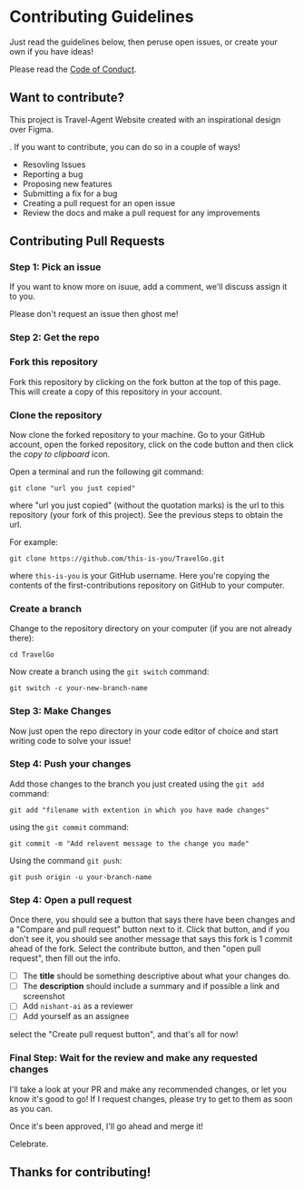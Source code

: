 # Contributing Guidelines

Just read the guidelines below, then peruse open issues, or create your own if you have ideas!

Please read the [Code of Conduct](https://github.com/nishant-ai/TravelGo/blob/main/CODE_OF_CONDUCT.md).

## Want to contribute?

This project is Travel-Agent Website created with an inspirational design over Figma.

. If you want to contribute, you can do so in a couple of ways!

- Resovling Issues
- Reporting a bug
- Proposing new features
- Submitting a fix for a bug
- Creating a pull request for an open issue
- Review the docs and make a pull request for any improvements


## Contributing Pull Requests

### Step 1: Pick an issue

If you want to know more on isuue, add a comment, we'll discuss assign it to you.

Please don't request an issue then ghost me!

### Step 2: Get the repo

### Fork this repository

Fork this repository by clicking on the fork button at the top of this page.
This will create a copy of this repository in your account.

### Clone the repository

Now clone the forked repository to your machine. Go to your GitHub account, open the forked repository, click on the code button and then click the _copy to clipboard_ icon.

Open a terminal and run the following git command:

```
git clone "url you just copied"
```

where "url you just copied" (without the quotation marks) is the url to this repository (your fork of this project). See the previous steps to obtain the url.

For example:

```
git clone https://github.com/this-is-you/TravelGo.git
```

where `this-is-you` is your GitHub username. Here you're copying the contents of the first-contributions repository on GitHub to your computer.

### Create a branch

Change to the repository directory on your computer (if you are not already there):

```
cd TravelGo
```

Now create a branch using the `git switch` command:

```
git switch -c your-new-branch-name
```

### Step 3: Make Changes

Now just open the repo directory in your code editor of choice and start writing code to solve your issue!

### Step 4: Push your changes 

Add those changes to the branch you just created using the `git add` command:

```
git add "filename with extention in which you have made changes"

```

using the `git commit` command:

```
git commit -m "Add relavent message to the change you made"
```


Using the command `git push`:

```
git push origin -u your-branch-name
```

### Step 4: Open a pull request

Once there, you should see a button that says there have been changes and a "Compare and pull request" button next to it. Click that button, and if you don't see it, you should see another message that says this fork is 1 commit ahead of the fork. Select the contribute button, and then "open pull request", then fill out the info.


- [ ] The **title** should be something descriptive about what your changes do. 
- [ ] The **description** should include a summary and if possible a link and screenshot
- [ ] Add `nishant-ai` as a reviewer
- [ ] Add yourself as an assignee

select the "Create pull request button", and that's all for now!



### Final Step: Wait for the review and make any requested changes

I'll take a look at your PR and make any recommended changes, or let you know it's good to go! If I request changes, please try to get to them as soon as you can.

Once it's been approved, I'll go ahead and merge it!

Celebrate.

## Thanks for contributing!

